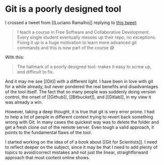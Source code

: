 # Git is a poorly designed tool
I crossed a tweet from [[Luciano Ramalho]] replying to [this tweet](https://twitter.com/igor_montagner/status/1292473834013167618):

>I teach a course in Free Software and Collaborative Development. Every single student eventually messes up their repo, no exceptions. Fixing it up is a huge motivation to learn more advanced git commands and this is now part of the course 
😅

With this: 

> The hallmark of a poorly designed tool: makes it easy to screw up, and difficult to fix.

And it may me see [[Git]] with a different light. I have been in love with git for a while already, but never pondered the real benefits and disadvantages of the tool itself. The fact that so many people was suddenly doing version control, the onset of [[Github]], [[Bitbucket]], and [[Gitlab]], in my view it was already a win. 

However, taking a deep thought, it is true that git is very error prone. I had to help a lot of people in different context trying to revert back something wrong with Git. In many cases the quickest way was to delete the folder and get a fresh clone out of the remote server. Even tough a valid approach, it points to the fundamental flaws of the tool. 

I started working on the idea of of a book about [[Git for Scientists]]. I need to reflect deeper on the subject, since it may be that I need to add plenty of topics to avoid/correct mistakes and not just the linear, straightforward approach that most content online shows. 
